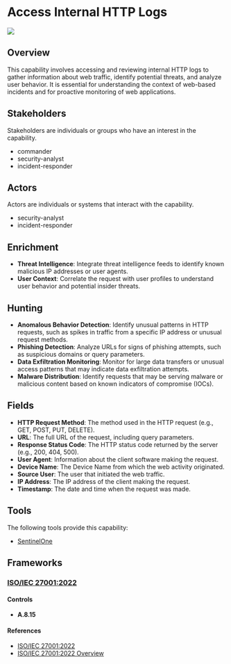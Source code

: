 # Access Internal HTTP Logs

![](https://img.shields.io/badge/P0001-preparation-white)

## Overview

This capability involves accessing and reviewing internal HTTP logs to gather information about web traffic, identify potential threats, and analyze user behavior. It is essential for understanding the context of web-based incidents and for proactive monitoring of web applications.

## Stakeholders
Stakeholders are individuals or groups who have an interest in the capability.

- commander
- security-analyst
- incident-responder

## Actors
Actors are individuals or systems that interact with the capability.

- security-analyst
- incident-responder

## Enrichment

- **Threat Intelligence**: Integrate threat intelligence feeds to identify known malicious IP addresses or user agents.
- **User Context**: Correlate the request with user profiles to understand user behavior and potential insider threats.

## Hunting

- **Anomalous Behavior Detection**: Identify unusual patterns in HTTP requests, such as spikes in traffic from a specific IP address or unusual request methods.
- **Phishing Detection**: Analyze URLs for signs of phishing attempts, such as suspicious domains or query parameters.
- **Data Exfiltration Monitoring**: Monitor for large data transfers or unusual access patterns that may indicate data exfiltration attempts.
- **Malware Distribution**: Identify requests that may be serving malware or malicious content based on known indicators of compromise (IOCs).

## Fields

- **HTTP Request Method**: The method used in the HTTP request (e.g., GET, POST, PUT, DELETE).
- **URL**: The full URL of the request, including query parameters.
- **Response Status Code**: The HTTP status code returned by the server (e.g., 200, 404, 500).
- **User Agent**: Information about the client software making the request.
- **Device Name**: The Device Name from which the web activity originated.
- **Source User**: The user that initiated the web traffic.
- **IP Address**: The IP address of the client making the request.
- **Timestamp**: The date and time when the request was made.

## Tools
The following tools provide this capability:

- [SentinelOne](../tool/T0001/C1103.md)

## Frameworks
### [ISO/IEC 27001:2022](../frameworks/F0002.md)

#### Controls

- **A.8.15** 

#### References

- [ISO/IEC 27001:2022](https://www.iso.org/standard/82875.html)
- [ISO/IEC 27001:2022 Overview](https://www.iso.org/isoiec-27001-information-security.html)